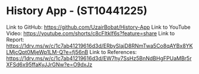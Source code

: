 # History App - (ST10441225)

Link to GitHub: https://github.com/UzairBobat/History-App
Link to YouTube Video: https://youtube.com/shorts/c8cFItklf6s?feature=share
Link to Report: https://1drv.ms/w/c/1c7ab41219616d3d/ERbySlajD8RNmTwa5Co8qAYBx8YKLMjcQpt0MjeWp1LM-Q?e=fj56nB
Link to References: https://1drv.ms/w/c/1c7ab41219616d3d/EW7hy7SsHz5BnNdBHgFPUaMBr5rXFSd6x95ffaKyJJrGNw?e=O9dxJz
